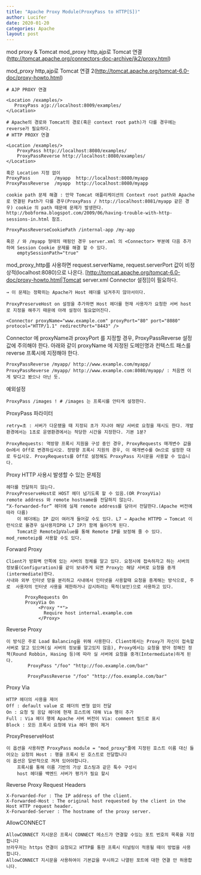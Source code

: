 ```yaml
---
title: "Apache Proxy Module(ProxyPass to HTTP[S])"
author: Lucifer
date: 2020-01-20 
categories: Apache
layout: post
---
```

mod proxy & Tomcat
mod_proxy http,ajp로 Tomcat 연결(http://tomcat.apache.org/connectors-doc-archive/jk2/proxy.html)

mod_proxy http,ajp로 Tomcat 연결 2(http://tomcat.apache.org/tomcat-6.0-doc/proxy-howto.html)

    # AJP PROXY 연결

    <Location /examples/>
       ProxyPass ajp://localhost:8009/examples/
    </Location>
     
    # Apache의 경로와 Tomcat의 경로(혹은 context root path)가 다를 경우에는 reverse가 필요하다.
    # HTTP PROXY 연결

    <Location /examples/>
        ProxyPass http://localhost:8080/examples/
        ProxyPassReverse http://localhost:8080/examples/
    </Location>

    혹은 Location 지정 없이 
    ProxyPass         /myapp  http://localhost:8080/myapp
    ProxyPassReverse  /myapp  http://localhost:8080/myapp

    cookie path 문제 해결 : 만약 Tomcat 애플리케이션의 Context root path와 Apache로 연결된 Path가 다를 경우(ProxyPass / http://localhost:8081/myapp 같은 경우) cookie 의 path 때문에 문제가 발생한다. http://bobforma.blogspot.com/2009/06/having-trouble-with-http-sessions-in.html 참조.

    ProxyPassReverseCookiePath /internal-app /my-app
 
    혹은 / 와 /myapp 형태의 매핑인 경우 server.xml 의 <Connector> 부분에 다음 추가하여 Session Cookie 문제를 해결 할 수 있다.
        emptySessionPath="true" 


mod_proxy_http를 사용하면 request.serverName, request.serverPort 값이 비정상적(localhost:8080)으로 나온다. [http://tomcat.apache.org/tomcat-6.0-doc/proxy-howto.html|Tomcat server.xml Connector 설정]]이 필요하다.

    → 이 문제는 정확히는 Apache가 Host 헤더를 넘겨주지 않아서이다.

    ProxyPreserveHost on 설정을 추가하면 Host 헤더를 현재 사용자가 요청한 서버 host로 지정을 해주기 때문에 아래 설정이 필요없어진다.

<!-- proxyName 과 proxyPort를 지정해야만 한다. -->

    <Connector proxyName="www.example.com" proxyPort="80" port="8080" protocol="HTTP/1.1" redirectPort="8443" />

Connector 에 proxyName과 proxyPort 를 지정할 경우, ProxyPassReverse 설정값에 주의해야 한다. 아래와 같이 proxyName 에 지정된 도메인명과 컨텍스트 패스를 reverse 프록시에 지정해야 한다.

    ProxyPassReverse /myapp/ http://www.example.com/myapp/ 
    ProxyPassReverse /myapp/ http://www.example.com:8080/myapp/ : 처음엔 이게 맞다고 봤으나 아닌 듯.

예외설정

    ProxyPass /images ! # /images 는 프록시를 안타게 설정한다.

ProxyPass 파라미터

    retry=초 : 서버가 다운됐을 때 지정되 초가 지나야 해당 서버로 요청을 재시도 한다. 개발환경에서는 1초로 운영환경에서는 적당한 시간을 지정한다. 기본 1분?

    ProxyRequests: 역방향 프록시 지원을 구성 중인 경우, ProxyRequests 매개변수 값을 On에서 Off로 변경하십시오. 정방향 프록시 지원의 경우, 이 매개변수를 On으로 설정한 대로 두십시오. ProxyRequests를 Off로 설정해도 ProxyPass 지시문을 사용할 수 있습니다.

Proxy HTTP 사용시 발생할 수 있는 문제점
    
    헤더를 전달하지 않는다.
    ProxyPreserveHost로 HOST 헤더 넘기도록 할 수 있음.(OR ProxyVia)
    remote address 와 remote hostname을 전달하지 않는다.
    “X-forwarded-for” 헤더에 실제 remote address를 담아서 전달한다.(Apache 버전에 따라 다름)
        이 헤더에는 IP 값이 여러개 들어갈 수도 있다. L7 → Apache HTTPD → Tomcat 이런식으로 올경우 실사용자IP와 L7 IP가 함께 들어가게 된다.
        Tomcat은 RemoteIpValue를 통해 Remote IP를 보정해 줄 수 있다.
    mod_remoteip를 사용할 수도 있다.

Forward Proxy

    Client가 방화벽 안쪽에 있는 서버의 정체를 알고 있다. 요청시에 접속하자고 하는 서버의 정보를(Configuration)를 같이 보내주게 되면 Proxy는 해당 서버로 요청을 중개(intermediate)한다.
    사내와 외부 인터넷 망을 분리하고 사내에서 인터넷을 사용할때 요청을 중계해는 방식으로, 주로  사용자의 인터넷 사용을 제한하거나 감시하려는 목적(보안)으로 사용하고 있다.
    
           ProxyRequests On 
           ProxyVia On 
                <Proxy "*"> 
                  Require host internal.example.com 
                </Proxy>

Reverse Proxy

    이 방식은 주로 Load Balancing을 위해 사용한다. Client에서는 Proxy가 자신이 접속할 서버로 알고 있으며(실 서버의 정보를 알고있지 않음), Proxy에서는 요청을 받아 정해진 정책(Round Robbin, Hasing 등)에 따라 실 서버에 요청을 중개(Intermediate)하게 된다.
            ProxyPass "/foo" "http://foo.example.com/bar"

            ProxyPassReverse "/foo" "http://foo.example.com/bar"

Proxy Via

    HTTP 헤더의 사용을 제어
    Off : default value 로 헤더의 변형 없이 전달
    On : 요청 및 응답 헤더에 현재 호스트에 대해 Via 행이 추가
    Full : Via 헤더 행에 Apache 서버 버전이 Via: comment 필드로 표시
    Block : 모든 프록시 요청에 Via 헤더 행이 제거

ProxyPreserveHost

    이 옵션을 사용하면 ProxyPass module = "mod_proxy"줄에 지정된 호스트 이름 대신 들어오는 요청의 Host : 행을 프록시 된 호스트로 전달합니다
    이 옵션은 일반적으로 꺼져 있어야합니다.
        프록시를 통해 이름 기반의 가상 호스팅과 같은 툭수 구성시
        host 헤더를 백엔드 서버가 평가가 필요 할시

Reverse Proxy Request Headers

    X-Forwarded-For : The IP address of the client.
    X-Forwarded-Host : The original host requested by the client in the Host HTTP request header.
    X-Forwarded-Server : The hostname of the proxy server.

AllowCONNECT

    AllowCONNECT 지시문은 프록시 CONNECT 메소드가 연결할 수있는 포트 번호의 목록을 지정합니다
    브라우저는 https 연결이 요청되고 HTTP를 통한 프록시 터널링이 적용될 때이 방법을 사용합니다.
    AllowCONNECT 지시문을 사용하여이 기본값을 무시하고 나열된 포트에 대한 연결 만 허용합니다.

